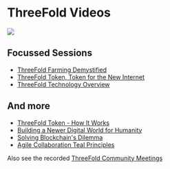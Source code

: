 # ThreeFold Videos

![](images/videos-900.jpg)

## Focussed Sessions

* [ThreeFold Farming Demystified](/videos/farming.md)
* [ThreeFold Token, Token for the New Internet](/videos/tft_intro.md)
* [ThreeFold Technology Overview](/videos/tech.md)

## And more

* [ThreeFold Token - How It Works](/videos/tft_howitworks.md)
* [Building a Newer Digital World for Humanity](/videos/humanity.md)
* [Solving Blockchain's Dilemma](/videos/dilemma.md)
* [Agile Collaboration Teal Principles](/videos/teal.md)


Also see the recorded [ThreeFold Community Meetings](/meetings/README.md)
